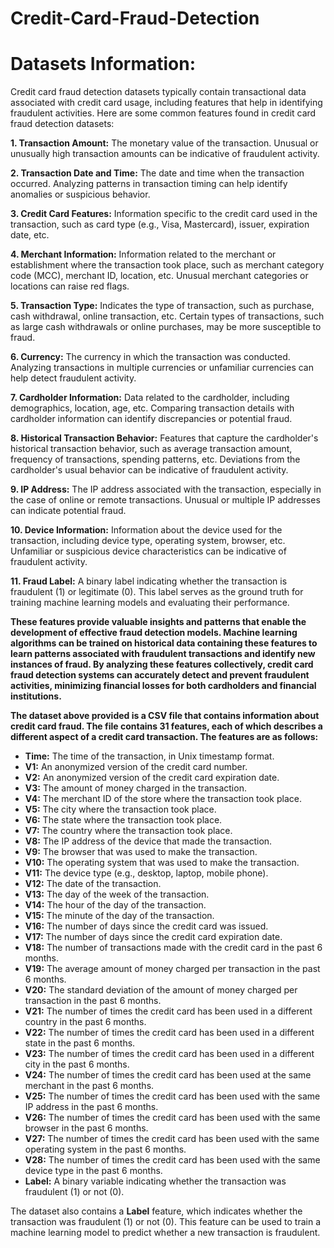 # Credit-Card-Fraud-Detection


# Datasets Information:

Credit card fraud detection datasets typically contain transactional data associated with credit card usage, including features that help in identifying fraudulent activities. Here are some common features found in credit card fraud detection datasets:

**1. Transaction Amount:** The monetary value of the transaction. Unusual or unusually high transaction amounts can be indicative of fraudulent activity.

**2. Transaction Date and Time:** The date and time when the transaction occurred. Analyzing patterns in transaction timing can help identify anomalies or suspicious behavior.

**3. Credit Card Features:** Information specific to the credit card used in the transaction, such as card type (e.g., Visa, Mastercard), issuer, expiration date, etc.

**4. Merchant Information:** Information related to the merchant or establishment where the transaction took place, such as merchant category code (MCC), merchant ID, location, etc. Unusual merchant categories or locations can raise red flags.

**5. Transaction Type:** Indicates the type of transaction, such as purchase, cash withdrawal, online transaction, etc. Certain types of transactions, such as large cash withdrawals or online purchases, may be more susceptible to fraud.

**6. Currency:** The currency in which the transaction was conducted. Analyzing transactions in multiple currencies or unfamiliar currencies can help detect fraudulent activity.

**7. Cardholder Information:** Data related to the cardholder, including demographics, location, age, etc. Comparing transaction details with cardholder information can identify discrepancies or potential fraud.

**8. Historical Transaction Behavior:** Features that capture the cardholder's historical transaction behavior, such as average transaction amount, frequency of transactions, spending patterns, etc. Deviations from the cardholder's usual behavior can be indicative of fraudulent activity.

**9. IP Address:** The IP address associated with the transaction, especially in the case of online or remote transactions. Unusual or multiple IP addresses can indicate potential fraud.

**10. Device Information:** Information about the device used for the transaction, including device type, operating system, browser, etc. Unfamiliar or suspicious device characteristics can be indicative of fraudulent activity.

**11. Fraud Label:** A binary label indicating whether the transaction is fraudulent (1) or legitimate (0). This label serves as the ground truth for training machine learning models and evaluating their performance.

**These features provide valuable insights and patterns that enable the development of effective fraud detection models. Machine learning algorithms can be trained on historical data containing these features to learn patterns associated with fraudulent transactions and identify new instances of fraud. By analyzing these features collectively, credit card fraud detection systems can accurately detect and prevent fraudulent activities, minimizing financial losses for both cardholders and financial institutions.**


**The dataset above provided is a CSV file that contains information about credit card fraud. The file contains 31 features, each of which describes a different aspect of a credit card transaction. The features are as follows:**

* **Time:** The time of the transaction, in Unix timestamp format.
* **V1:** An anonymized version of the credit card number.
* **V2:** An anonymized version of the credit card expiration date.
* **V3:** The amount of money charged in the transaction.
* **V4:** The merchant ID of the store where the transaction took place.
* **V5:** The city where the transaction took place.
* **V6:** The state where the transaction took place.
* **V7:** The country where the transaction took place.
* **V8:** The IP address of the device that made the transaction.
* **V9:** The browser that was used to make the transaction.
* **V10:** The operating system that was used to make the transaction.
* **V11:** The device type (e.g., desktop, laptop, mobile phone).
* **V12:** The date of the transaction.
* **V13:** The day of the week of the transaction.
* **V14:** The hour of the day of the transaction.
* **V15:** The minute of the day of the transaction.
* **V16:** The number of days since the credit card was issued.
* **V17:** The number of days since the credit card expiration date.
* **V18:** The number of transactions made with the credit card in the past 6 months.
* **V19:** The average amount of money charged per transaction in the past 6 months.
* **V20:** The standard deviation of the amount of money charged per transaction in the past 6 months.
* **V21:** The number of times the credit card has been used in a different country in the past 6 months.
* **V22:** The number of times the credit card has been used in a different state in the past 6 months.
* **V23:** The number of times the credit card has been used in a different city in the past 6 months.
* **V24:** The number of times the credit card has been used at the same merchant in the past 6 months.
* **V25:** The number of times the credit card has been used with the same IP address in the past 6 months.
* **V26:** The number of times the credit card has been used with the same browser in the past 6 months.
* **V27:** The number of times the credit card has been used with the same operating system in the past 6 months.
* **V28:** The number of times the credit card has been used with the same device type in the past 6 months.
* **Label:** A binary variable indicating whether the transaction was fraudulent (1) or not (0).

The dataset also contains a **Label** feature, which indicates whether the transaction was fraudulent (1) or not (0). This feature can be used to train a machine learning model to predict whether a new transaction is fraudulent.

